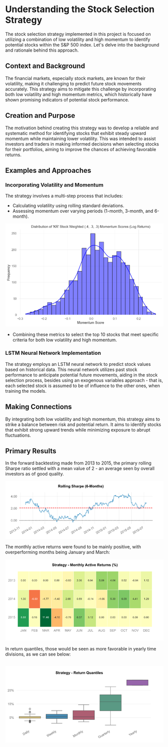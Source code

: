 # Understanding the Stock Selection Strategy

The stock selection strategy implemented in this project is focused on utilizing a combination of low volatility and high momentum to identify potential stocks within the S&P 500 index. Let's delve into the background and rationale behind this approach.

## Context and Background

The financial markets, especially stock markets, are known for their volatility, making it challenging to predict future stock movements accurately. This strategy aims to mitigate this challenge by incorporating both low volatility and high momentum metrics, which historically have shown promising indicators of potential stock performance.

## Creation and Purpose

The motivation behind creating this strategy was to develop a reliable and systematic method for identifying stocks that exhibit steady upward momentum while maintaining lower volatility. This was intended to assist investors and traders in making informed decisions when selecting stocks for their portfolios, aiming to improve the chances of achieving favorable returns.

## Examples and Approaches

### Incorporating Volatility and Momentum

The strategy involves a multi-step process that includes:

- Calculating volatility using rolling standard deviations.
- Assessing momentum over varying periods (1-month, 3-month, and 6-month).

![Momentum Analysis](./tutorials/Momentum_visualization.png)

- Combining these metrics to select the top 10 stocks that meet specific criteria for both low volatility and high momentum.

### LSTM Neural Network Implementation

The strategy employs an LSTM neural network to predict stock values based on historical data. This neural network utilizes past stock performance to anticipate potential future movements, aiding in the stock selection process, besides using an exogenous variables approach - that is, each selected stock is assumed to be of influence to the other ones, when training the models.

## Making Connections

By integrating both low volatility and high momentum, this strategy aims to strike a balance between risk and potential return. It aims to identify stocks that exhibit strong upward trends while minimizing exposure to abrupt fluctuations.

## Primary Results

In the forward backtesting made from 2013 to 2015, the primary rolling Sharpe ratio settled with a mean value of 2 - an average seen by overall investors as of good quality.

![Rolling Sharpe](./tutorials/rolling_sharpe_tearsheet.png)

The monthly active returns were found to be mainly positive, with overperforming months being January and March:

![Monthly Active Returns](./tutorials/monthly_active_returns.png)

In return quantiles, those would be seen as more favorable in yearly time divisions, as we can see below:

![Monthly Active Returns](./tutorials/return%20quantiles.png)
---
